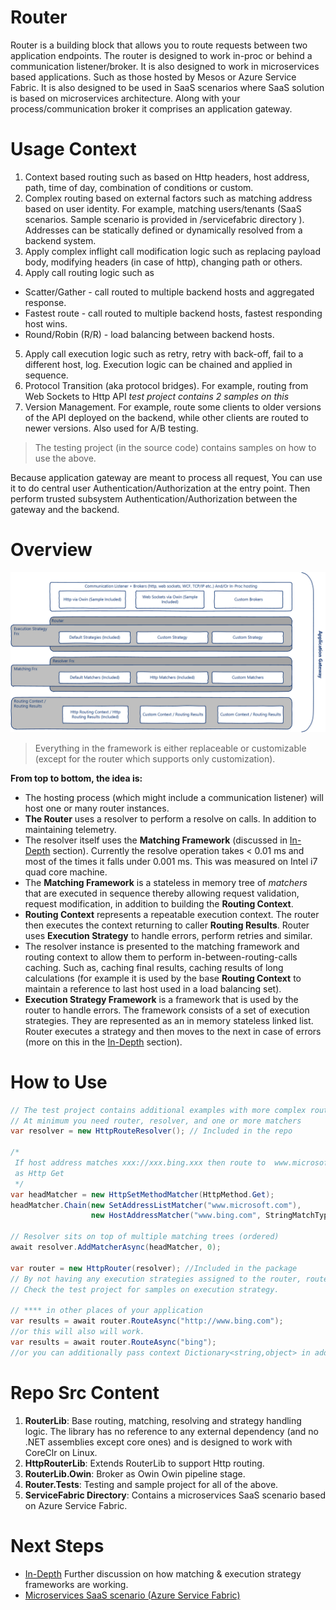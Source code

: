 # Router #
Router is a building block that allows you to route requests between two application endpoints. The router is designed to work in-proc or behind a communication listener/broker. It is also designed to work in microservices based applications. Such as those hosted by Mesos or Azure Service Fabric. It is also designed to be used in SaaS scenarios where SaaS solution is based on microservices architecture. Along with your process/communication broker it comprises an application gateway.

# Usage Context #
1. Context based routing such as based on Http headers, host address, path, time of day, combination of conditions or custom.
2. Complex routing based on external factors such as matching address based on user identity. For example, matching users/tenants (SaaS scenarios. Sample scenario is provided in /servicefabric directory ). Addresses can be statically defined or dynamically resolved from a backend system.
3. Apply complex inflight call modification logic such as replacing payload body, modifying headers (in case of http), changing path or others.   
4. Apply call routing logic such as
  * Scatter/Gather - call routed to multiple backend hosts and aggregated response.
  * Fastest route - call routed to multiple backend hosts, fastest responding host wins.
  * Round/Robin (R/R) - load balancing between backend hosts.
5. Apply call execution logic such as retry, retry with back-off, fail to a different host, log. Execution logic can be chained and applied in sequence.
6. Protocol Transition (aka protocol bridges). For example, routing from Web Sockets to Http API *test project contains 2 samples on this*
7. Version Management. For example, route some clients to older versions of the API deployed on the backend, while other clients are routed to newer versions. Also used for A/B testing.

>The testing project (in the source code) contains samples on how to use the above.

 Because application gateway are meant to process all request, You can use it to do central user Authentication/Authorization at the entry point. Then perform trusted subsystem Authentication/Authorization between the gateway and the backend.

# Overview #

![Overview](./docs/overview.png)

> Everything in the framework is either replaceable or customizable (except for the router which supports only customization).

**From top to bottom, the idea is:**
* The hosting process (which might include a communication listener) will host one or many router instances.
* **The Router** uses a resolver to perform a resolve on calls. In addition to maintaining telemetry.
* The resolver itself uses the **Matching Framework** (discussed in [In-Depth](./docs/in-depth.md) section). Currently the resolve operation takes < 0.01 ms and most of the times it falls under 0.001 ms. This was measured on Intel i7 quad core machine.
* The **Matching Framework** is a stateless in memory tree of *matchers* that are executed in sequence thereby allowing request validation, request modification, in addition to building the **Routing Context**.
* **Routing Context** represents a repeatable execution context. The router then executes the context returning to caller **Routing Results**. Router uses **Execution Strategy** to handle errors, perform retries and similar.
* The resolver instance is presented to the matching framework and routing context to allow them to perform in-between-routing-calls caching. Such as, caching final results, caching results of long calculations (for example it is used by the base **Routing Context** to maintain a reference to last host used in a load balancing set).  
* **Execution Strategy Framework** is a framework that is used by the router to handle errors. The framework consists of a set of execution strategies. They are represented as an in memory stateless linked list. Router executes a strategy and then moves to the next in case of errors (more on this in the [In-Depth](./docs/in-depth.md) section).         

# How to Use #
```C#
// The test project contains additional examples with more complex routing logic.  
// At minimum you need router, resolver, and one or more matchers
var resolver = new HttpRouteResolver(); // Included in the repo

/*
 If host address matches xxx://xxx.bing.xxx then route to  www.microsoft.com
 as Http Get
 */
var headMatcher = new HttpSetMethodMatcher(HttpMethod.Get);
headMatcher.Chain(new SetAddressListMatcher("www.microsoft.com"),
                  new HostAddressMatcher("www.bing.com", StringMatchType.UriHostandPortMatch));

// Resolver sits on top of multiple matching trees (ordered)
await resolver.AddMatcherAsync(headMatcher, 0);

var router = new HttpRouter(resolver); //Included in the package
// By not having any execution strategies assigned to the router, router will not retry.
// Check the test project for samples on execution strategy.

// **** in other places of your application                              
var results = await router.RouteAsync("http://www.bing.com");
//or this will also will work.
var results = await router.RouteAsync("bing");
//or you can additionally pass context Dictionary<string,object> in addition to stream (body)
```
# Repo Src Content #
1. **RouterLib**: Base routing, matching, resolving and strategy handling logic. The library has no reference to any external dependency (and no .NET assemblies except core ones) and is designed to work with CoreClr on Linux.
2. **HttpRouterLib**: Extends RouterLib to support Http routing.
3. **RouterLib.Owin**: Broker as Owin Owin pipeline stage.
4. **Router.Tests**: Testing and sample project for all of the above.
5. **ServiceFabric Directory**: Contains a microservices SaaS scenario based on Azure Service Fabric. 

# Next Steps #
* [In-Depth](./docs/in-depth.md) Further discussion on how matching & execution strategy frameworks are working.
* [Microservices SaaS scenario (Azure Service Fabric)](./docs/service-fabric-router.md)
